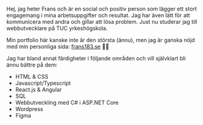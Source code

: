 Hej, jag heter Frans och är en social och positiv person som lägger ett stort engagemang i mina arbetsuppgifter och resultat. Jag har även lätt för att kommunicera med andra och gillar att lösa problem. Just nu studerar jag till webbutvecklare på TUC yrkeshögskola.

Min portfolio här kanske inte är den största (ännu), men jag är ganska nöjd med min personliga sida: [frans183.se](www.frans183.se) 🦩🌺

Jag har bland annat färdigheter i följande områden och vill självklart bli ännu bättre på dem:
- HTML & CSS
- Javascript/Typescript
- React.js & Angular
- SQL
- Webbutveckling med C# i ASP.NET Core
- Wordpress
- Figma

